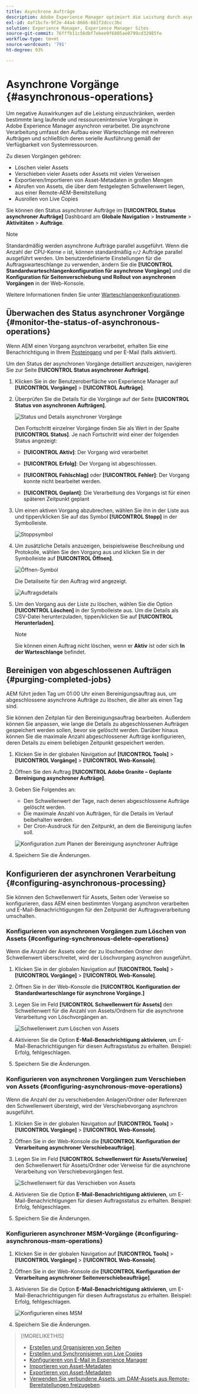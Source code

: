 ```yaml
---
title: Asynchrone Aufträge
description: Adobe Experience Manager optimiert die Leistung durch asynchrone Ausführung einiger ressourcenintensiver Aufgaben.
exl-id: 4af1bcfe-9f2e-44a4-8666-881f2dccc3bc
solution: Experience Manager, Experience Manager Sites
source-git-commit: 76fffb11c56dbf7ebee9f6805ae0799cd32985fe
workflow-type: tm+mt
source-wordcount: '791'
ht-degree: 93%

---
```


# Asynchrone Vorgänge {#asynchronous-operations}

Um negative Auswirkungen auf die Leistung einzuschränken, werden bestimmte lang laufende und ressourcenintensive Vorgänge in Adobe Experience Manager asynchron verarbeitet. Die asynchrone Verarbeitung umfasst den Aufbau einer Warteschlange mit mehreren Aufträgen und schließlich deren serielle Ausführung gemäß der Verfügbarkeit von Systemressourcen.

Zu diesen Vorgängen gehören:

* Löschen vieler Assets
* Verschieben vieler Assets oder Assets mit vielen Verweisen
* Exportieren/Importieren von Asset-Metadaten in großen Mengen
* Abrufen von Assets, die über dem festgelegten Schwellenwert liegen, aus einer Remote-AEM-Bereitstellung
* Ausrollen von Live Copies

Sie können den Status asynchroner Aufträge im **[!UICONTROL Status asynchroner Aufträge]** Dashboard am **Globale Navigation** > **Instrumente** > **Aktivitäten** > **Aufträge**.

>[!NOTE]
>
>Standardmäßig werden asynchrone Aufträge parallel ausgeführt. Wenn die Anzahl der CPU-Kerne *`n`* ist, können standardmäßig *`n/2`* Aufträge parallel ausgeführt werden. Um benutzerdefinierte Einstellungen für die Auftragswarteschlange zu verwenden, ändern Sie die **[!UICONTROL Standardwarteschlangenkonfiguration für asynchrone Vorgänge]** und die **Konfiguration für Seitenverschiebung und Rollout von asynchronen Vorgängen** in der Web-Konsole.
>
>Weitere Informationen finden Sie unter [Warteschlangenkonfigurationen](https://sling.apache.org/documentation/bundles/apache-sling-eventing-and-job-handling.html#queue-configurations).

## Überwachen des Status asynchroner Vorgänge {#monitor-the-status-of-asynchronous-operations}

Wenn AEM einen Vorgang asynchron verarbeitet, erhalten Sie eine Benachrichtigung in Ihrem [Posteingang](/help/sites-authoring/inbox.md) und per E-Mail (falls aktiviert).

Um den Status der asynchronen Vorgänge detailliert anzuzeigen, navigieren Sie zur Seite **[!UICONTROL Status asynchroner Aufträge]**.

1. Klicken Sie in der Benutzeroberfläche von Experience Manager auf **[!UICONTROL Vorgänge]** > **[!UICONTROL Aufträge]**.

1. Überprüfen Sie die Details für die Vorgänge auf der Seite **[!UICONTROL Status von asynchronen Aufträgen]**.

   ![Status und Details asynchroner Vorgänge](assets/async-operation-status.png)

   Den Fortschritt einzelner Vorgänge finden Sie als Wert in der Spalte **[!UICONTROL Status]**. Je nach Fortschritt wird einer der folgenden Status angezeigt:

   * **[!UICONTROL Aktiv]**: Der Vorgang wird verarbeitet

   * **[!UICONTROL Erfolg]**: Der Vorgang ist abgeschlossen.

   * **[!UICONTROL Fehlschlag]** oder **[!UICONTROL Fehler]**: Der Vorgang konnte nicht bearbeitet werden.

   * **[!UICONTROL Geplant]**: Die Verarbeitung des Vorgangs ist für einen späteren Zeitpunkt geplant

1. Um einen aktiven Vorgang abzubrechen, wählen Sie ihn in der Liste aus und tippen/klicken Sie auf das Symbol **[!UICONTROL Stopp]** in der Symbolleiste.

   ![Stoppsymbol](assets/async-stop-icon.png)

1. Um zusätzliche Details anzuzeigen, beispielsweise Beschreibung und Protokolle, wählen Sie den Vorgang aus und klicken Sie in der Symbolleiste auf **[!UICONTROL Öffnen]**.

   ![Öffnen-Symbol](assets/async-open-icon.png)

   Die Detailseite für den Auftrag wird angezeigt.

   ![Auftragsdetails](assets/async-job-details.png)

1. Um den Vorgang aus der Liste zu löschen, wählen Sie die Option **[!UICONTROL Löschen]** in der Symbolleiste aus. Um die Details als CSV-Datei herunterzuladen, tippen/klicken Sie auf **[!UICONTROL Herunterladen]**.

   >[!NOTE]
   >
   >Sie können einen Auftrag nicht löschen, wenn er **Aktiv** ist oder sich **In der Warteschlange** befindet.

## Bereinigen von abgeschlossenen Aufträgen {#purging-completed-jobs}

AEM führt jeden Tag um 01:00 Uhr einen Bereinigungsauftrag aus, um abgeschlossene asynchrone Aufträge zu löschen, die älter als einen Tag sind.

Sie können den Zeitplan für den Bereinigungsauftrag bearbeiten. Außerdem können Sie anpassen, wie lange die Details zu abgeschlossenen Aufträgen gespeichert werden sollen, bevor sie gelöscht werden. Darüber hinaus können Sie die maximale Anzahl abgeschlossener Aufträge konfigurieren, deren Details zu einem beliebigen Zeitpunkt gespeichert werden.

1. Klicken Sie in der globalen Navigation auf **[!UICONTROL Tools]** > **[!UICONTROL Vorgänge]** > **[!UICONTROL Web-Konsole]**.
1. Öffnen Sie den Auftrag **[!UICONTROL Adobe Granite – Geplante Bereinigung asynchroner Aufträge]**.
1. Geben Sie Folgendes an:
   * Den Schwellenwert der Tage, nach denen abgeschlossene Aufträge gelöscht werden.
   * Die maximale Anzahl von Aufträgen, für die Details im Verlauf beibehalten werden.
   * Der Cron-Ausdruck für den Zeitpunkt, an dem die Bereinigung laufen soll.

   ![Konfiguration zum Planen der Bereinigung asynchroner Aufträge](assets/async-purge-job.png)

1. Speichern Sie die Änderungen.

## Konfigurieren der asynchronen Verarbeitung {#configuring-asynchronous-processing}

Sie können den Schwellenwert für Assets, Seiten oder Verweise so konfigurieren, dass AEM einen bestimmten Vorgang asynchron verarbeiten und E-Mail-Benachrichtigungen für den Zeitpunkt der Auftragsverarbeitung umschalten.

### Konfigurieren von asynchronen Vorgängen zum Löschen von Assets {#configuring-synchronous-delete-operations}

Wenn die Anzahl der Assets oder der zu löschenden Ordner den Schwellenwert überschreitet, wird der Löschvorgang asynchron ausgeführt.

1. Klicken Sie in der globalen Navigation auf **[!UICONTROL Tools]** > **[!UICONTROL Vorgänge]** > **[!UICONTROL Web-Konsole]**.
1. Öffnen Sie in der Web-Konsole die **[!UICONTROL Konfiguration der Standardwarteschlange für asynchrone Vorgänge.]**
1. Legen Sie im Feld **[!UICONTROL Schwellenwert für Assets]** den Schwellenwert für die Anzahl von Assets/Ordnern für die asynchrone Verarbeitung von Löschvorgängen an.

   ![Schwellenwert zum Löschen von Assets](assets/async-delete-threshold.png)

1. Aktivieren Sie die Option **E-Mail-Benachrichtigung aktivieren**, um E-Mail-Benachrichtigungen für diesen Auftragsstatus zu erhalten. Beispiel: Erfolg, fehlgeschlagen.
1. Speichern Sie die Änderungen.

### Konfigurieren von asynchronen Vorgängen zum Verschieben von Assets {#configuring-asynchronous-move-operations}

Wenn die Anzahl der zu verschiebenden Anlagen/Ordner oder Referenzen den Schwellenwert übersteigt, wird der Verschiebevorgang asynchron ausgeführt.

1. Klicken Sie in der globalen Navigation auf **[!UICONTROL Tools]** > **[!UICONTROL Vorgänge]** > **[!UICONTROL Web-Konsole]**.
1. Öffnen Sie in der Web-Konsole die **[!UICONTROL Konfiguration der Verarbeitung asynchroner Verschiebeaufträge]**.
1. Legen Sie im Feld **[!UICONTROL Schwellenwert für Assets/Verweise]** den Schwellenwert für Assets/Ordner oder Verweise für die asynchrone Verarbeitung von Verschiebevorgängen fest.

   ![Schwellenwert für das Verschieben von Assets](assets/async-move-threshold.png)

1. Aktivieren Sie die Option **E-Mail-Benachrichtigung aktivieren**, um E-Mail-Benachrichtigungen für diesen Auftragsstatus zu erhalten. Beispiel: Erfolg, fehlgeschlagen.
1. Speichern Sie die Änderungen.

### Konfigurieren asynchroner MSM-Vorgänge {#configuring-asynchronous-msm-operations}

1. Klicken Sie in der globalen Navigation auf **[!UICONTROL Tools]** > **[!UICONTROL Vorgänge]** > **[!UICONTROL Web-Konsole]**.
1. Öffnen Sie in der Web-Konsole die **[!UICONTROL Konfiguration der Verarbeitung asynchroner Seitenverschiebeaufträge]**.
1. Aktivieren Sie die Option **E-Mail-Benachrichtigung aktivieren**, um E-Mail-Benachrichtigungen für diesen Auftragsstatus zu erhalten. Beispiel: Erfolg, fehlgeschlagen.

   ![Konfigurieren eines MSM](assets/async-msm.png)

1. Speichern Sie die Änderungen.

>[!MORELIKETHIS]
>
>* [Erstellen und Organisieren von Seiten](/help/sites-authoring/managing-pages.md)
>* [Erstellen und Synchronisieren von Live Copies](/help/sites-administering/msm-livecopy.md)
>* [Konfigurieren von E-Mail in Experience Manager](/help/sites-administering/notification.md)
>* [Importieren von Asset-Metadaten](/help/assets/metadata.md#import-metadata)
>* [Exportieren von Asset-Metadaten](/help/assets/metadata.md#export-metadata)
>* [Verwenden Sie verbundene Assets, um DAM-Assets aus Remote-Bereitstellungen freizugeben](/help/assets/use-assets-across-connected-assets-instances.md).
